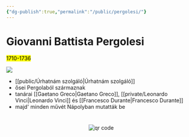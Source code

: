 ```yaml
---
{"dg-publish":true,"permalink":"/public/pergolesi/"}
---
```


# Giovanni Battista Pergolesi

<mark>1710-1736</mark>

![](https://upload.wikimedia.org/wikipedia/commons/c/cc/Giovanni_Battista_Pergolesi.jpg)

- [[public/Úrhatnám szolgáló\|Úrhatnám szolgáló]]
- ősei Pergolaból származnak
- tanárai [[Gaetano Greco\|Gaetano Greco]], [[private/Leonardo Vinci\|Leonardo Vinci]] és [[Francesco Durante\|Francesco Durante]]
- majd' minden művét Nápolyban mutatták be





#
<p style="text-align: center;"><img src="https://chart.googleapis.com/chart?cht=qr&chl=https://notes.andrasdenes.com/pergolesi&chs=180x180&choe=UTF-8&chld=L|2" alt="qr code"></p>

